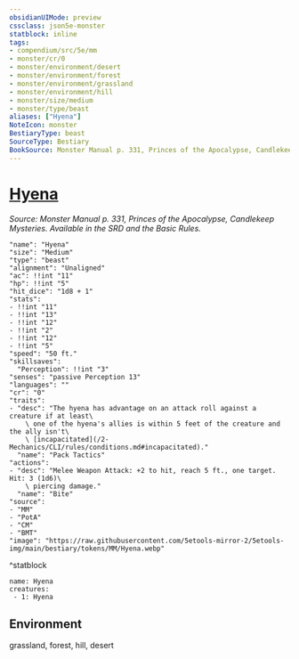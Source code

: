 ```yaml
---
obsidianUIMode: preview
cssclass: json5e-monster
statblock: inline
tags:
- compendium/src/5e/mm
- monster/cr/0
- monster/environment/desert
- monster/environment/forest
- monster/environment/grassland
- monster/environment/hill
- monster/size/medium
- monster/type/beast
aliases: ["Hyena"]
NoteIcon: monster
BestiaryType: beast
SourceType: Bestiary
BookSource: Monster Manual p. 331, Princes of the Apocalypse, Candlekeep Mysteries. Available in the SRD and the Basic Rules.
---
```

# [Hyena](2-Mechanics\CLI\bestiary\beast/hyena.md)
*Source: Monster Manual p. 331, Princes of the Apocalypse, Candlekeep Mysteries. Available in the SRD and the Basic Rules.*  

```statblock
"name": "Hyena"
"size": "Medium"
"type": "beast"
"alignment": "Unaligned"
"ac": !!int "11"
"hp": !!int "5"
"hit_dice": "1d8 + 1"
"stats":
- !!int "11"
- !!int "13"
- !!int "12"
- !!int "2"
- !!int "12"
- !!int "5"
"speed": "50 ft."
"skillsaves":
  "Perception": !!int "3"
"senses": "passive Perception 13"
"languages": ""
"cr": "0"
"traits":
- "desc": "The hyena has advantage on an attack roll against a creature if at least\
    \ one of the hyena's allies is within 5 feet of the creature and the ally isn't\
    \ [incapacitated](/2-Mechanics/CLI/rules/conditions.md#incapacitated)."
  "name": "Pack Tactics"
"actions":
- "desc": "Melee Weapon Attack: +2 to hit, reach 5 ft., one target. Hit: 3 (1d6)\
    \ piercing damage."
  "name": "Bite"
"source":
- "MM"
- "PotA"
- "CM"
- "BMT"
"image": "https://raw.githubusercontent.com/5etools-mirror-2/5etools-img/main/bestiary/tokens/MM/Hyena.webp"
```
^statblock

```encounter-table
name: Hyena
creatures:
 - 1: Hyena
```

## Environment

grassland, forest, hill, desert